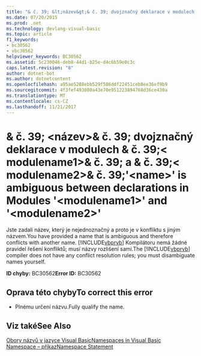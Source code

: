 ```yaml
---
title: "& č. 39; &lt;název&gt;& č. 39; dvojznačný deklarace v modulech & č. 39;&lt; modulename1&gt;& č. 39; a & č. 39;&lt; modulename2&gt;& č. 39;"
ms.date: 07/20/2015
ms.prod: .net
ms.technology: devlang-visual-basic
ms.topic: article
f1_keywords:
- bc30562
- vbc30562
helpviewer_keywords: BC30562
ms.assetid: 5c230046-deb8-44d1-b25e-d4c6b59e0c3c
caps.latest.revision: "8"
author: dotnet-bot
ms.author: dotnetcontent
ms.openlocfilehash: a95ae5288ebb529f586ddf22451ceb8ee36ef9b9
ms.sourcegitcommit: 4f3fef493080a43e70e951223894768d36ce430a
ms.translationtype: MT
ms.contentlocale: cs-CZ
ms.lasthandoff: 11/21/2017
---
```

# <a name="39ltnamegt39-is-ambiguous-between-declarations-in-modules-39ltmodulename1gt39-and-39ltmodulename2gt39"></a><span data-ttu-id="62c05-102">& č. 39; &lt;název&gt;& č. 39; dvojznačný deklarace v modulech & č. 39;&lt; modulename1&gt;& č. 39; a & č. 39;&lt; modulename2&gt;& č. 39;</span><span class="sxs-lookup"><span data-stu-id="62c05-102">&#39;&lt;name&gt;&#39; is ambiguous between declarations in Modules &#39;&lt;modulename1&gt;&#39; and &#39;&lt;modulename2&gt;&#39;</span></span>
<span data-ttu-id="62c05-103">Jste zadali název, který je nejednoznačný a proto je v konfliktu s jiným názvem.</span><span class="sxs-lookup"><span data-stu-id="62c05-103">You have provided a name that is ambiguous and therefore conflicts with another name.</span></span> <span data-ttu-id="62c05-104">[!INCLUDE[vbprvb](~/includes/vbprvb-md.md)] Kompilátoru nemá žádné pravidel řešení konfliktů; musí názvy rozlišení sami.</span><span class="sxs-lookup"><span data-stu-id="62c05-104">The [!INCLUDE[vbprvb](~/includes/vbprvb-md.md)] compiler does not have any conflict resolution rules; you must disambiguate names yourself.</span></span>  
  
 <span data-ttu-id="62c05-105">**ID chyby:** BC30562</span><span class="sxs-lookup"><span data-stu-id="62c05-105">**Error ID:** BC30562</span></span>  
  
## <a name="to-correct-this-error"></a><span data-ttu-id="62c05-106">Oprava této chyby</span><span class="sxs-lookup"><span data-stu-id="62c05-106">To correct this error</span></span>  
  
-   <span data-ttu-id="62c05-107">Plnému určení názvu.</span><span class="sxs-lookup"><span data-stu-id="62c05-107">Fully qualify the name.</span></span>  
  
## <a name="see-also"></a><span data-ttu-id="62c05-108">Viz také</span><span class="sxs-lookup"><span data-stu-id="62c05-108">See Also</span></span>  
 [<span data-ttu-id="62c05-109">Obory názvů v jazyce Visual Basic</span><span class="sxs-lookup"><span data-stu-id="62c05-109">Namespaces in Visual Basic</span></span>](../../visual-basic/programming-guide/program-structure/namespaces.md)  
 [<span data-ttu-id="62c05-110">Namespace – příkaz</span><span class="sxs-lookup"><span data-stu-id="62c05-110">Namespace Statement</span></span>](../../visual-basic/language-reference/statements/namespace-statement.md)
